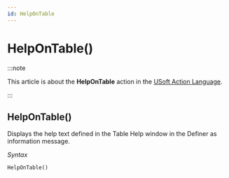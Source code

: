 ```yaml
---
id: HelpOnTable
---
```


# HelpOnTable()




:::note

This article is about the **HelpOnTable** action in the [USoft Action Language](/docs/Task_flow/Action_Language_reference/USoft_Action_Language.md).

:::

## **HelpOnTable()**

Displays the help text defined in the Table Help window in the Definer as information message.

*Syntax*

```
HelpOnTable()
```

 